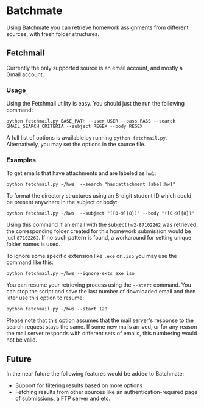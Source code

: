 Batchmate
============

Using Batchmate you can retrieve homework assignments from different sources, with fresh folder structures.

Fetchmail
----------

Currently the only supported source is an email account, and mostly a Gmail account.

### Usage

Using the Fetchmail utility is easy. You should just the run the following command:

    python fetchmail.py BASE_PATH --user USER --pass PASS --search GMAIL_SEARCH_CRITERIA --subject REGEX --body REGEX

A full list of options is available by running `python fetchmail.py`.  
Alternatively, you may set the options in the source file.

### Examples

To get emails that have attachments and are labeled as `hw1`:

    python fetchmail.py ~/hws  --search "has:attachment label:hw1"

To format the directory structures using an 8-digit student ID which could be present anywhere in the subject or body:

    python fetchmail.py ~/hws  --subject "([0-9]{8})" --body "([0-9]{8})"

Using this command if an email with the subject `hw2-87102262` was retrieved, the corresponding folder created for this homework submission would be just `87102262`. If no such pattern is found, a workaround for setting unique folder names is used.

To ignore some specific extension like `.exe` or `.iso` you may use the command like this:

    python fetchmail.py ~/hws --ignore-exts exe iso

You can resume your retrieving process using the `--start` command. You can stop the script and save the last number of downloaded email and then later use this option to resume:

    python fetchmail.py ~/hws --start 120

Please note that this option assumes that the mail server's response to the search request stays the same. If some new mails arrived, or for any reason the mail server responds with different sets of emails, this numbering would not be valid.

Future
----------
In the near future the following features would be added to Batchmate:

* Support for filtering results based on more options
* Fetching results from other sources like an authentication-required page of submissions, a FTP server and etc.

